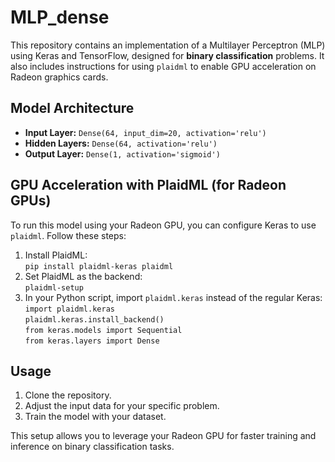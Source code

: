 # MLP_dense
This repository contains an implementation of a Multilayer Perceptron (MLP) using Keras and TensorFlow, designed for **binary classification** problems. It also includes instructions for using `plaidml` to enable GPU acceleration on Radeon graphics cards.

## Model Architecture
- **Input Layer:** `Dense(64, input_dim=20, activation='relu')`
- **Hidden Layers:** `Dense(64, activation='relu')`
- **Output Layer:** `Dense(1, activation='sigmoid')`

## GPU Acceleration with PlaidML (for Radeon GPUs)  
To run this model using your Radeon GPU, you can configure Keras to use `plaidml`. Follow these steps:  
1. Install PlaidML:  
   `pip install plaidml-keras plaidml`  
2. Set PlaidML as the backend:  
   `plaidml-setup`  
3. In your Python script, import `plaidml.keras` instead of the regular Keras:  
   `import plaidml.keras`  
   `plaidml.keras.install_backend()`  
   `from keras.models import Sequential`  
   `from keras.layers import Dense`  

## Usage  
1. Clone the repository.  
2. Adjust the input data for your specific problem.  
3. Train the model with your dataset.  

This setup allows you to leverage your Radeon GPU for faster training and inference on binary classification tasks.
